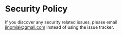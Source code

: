 # Security Policy

If you discover any security related issues, please email jinomial@gmail.com instead of using the issue tracker.
